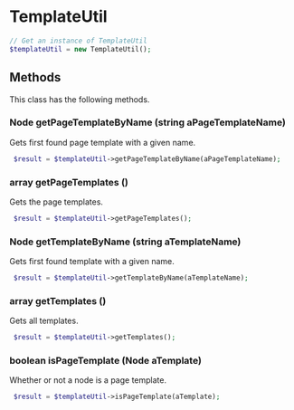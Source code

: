 # TemplateUtil

```php
// Get an instance of TemplateUtil
$templateUtil = new TemplateUtil();
```


## Methods
This class has the following methods.


### Node getPageTemplateByName (string aPageTemplateName)
Gets first found page template with a given name.

```php
 $result = $templateUtil->getPageTemplateByName(aPageTemplateName);
```


### array getPageTemplates ()
Gets the page templates.

```php
 $result = $templateUtil->getPageTemplates();
```


### Node getTemplateByName (string aTemplateName)
Gets first found template with a given name.

```php
 $result = $templateUtil->getTemplateByName(aTemplateName);
```


### array getTemplates ()
Gets all templates.

```php
 $result = $templateUtil->getTemplates();
```


### boolean isPageTemplate (Node aTemplate)
Whether or not a node is a page template.

```php
 $result = $templateUtil->isPageTemplate(aTemplate);
```

